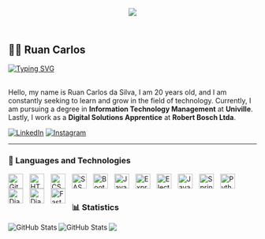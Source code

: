 <header>
    <img src= "https://capsule-render.vercel.app/api?type=waving&height=150&color=5576c2">
</header>

## 🧑‍💻 Ruan Carlos

<a href="https://git.io/typing-svg">
      <img src="https://readme-typing-svg.demolab.com?font=Fira+Code&weight=500&pause=1000&color=5576C2&center=true&vCenter=true&repeat=true&width=435&lines=-%3E+Welcome+to+my+profile+" alt="Typing SVG" />
</a>

<br/>
<br/>

Hello, my name is Ruan Carlos da Silva, I am 20 years old, and I am constantly seeking to learn and grow in the field of technology. Currently, I am pursuing a degree in **Information Technology Management** at **Univille**. Lastly, I work as a **Digital Solutions Apprentice** at **Robert Bosch Ltda**.

[![LinkedIn](https://img.shields.io/badge/-LinkedIn-0077B5?style=for-the-badge)]() 
[![Instagram](https://img.shields.io/badge/-Instagram-E4405F?style=for-the-badge&logo=Instagram&logoColor=white)]()

---

### 🤖 Languages ​​and Technologies

<img
    align="left"
    alt="Git"
    width="30px"
    style="padding-right: 10px"
    src="https://cdn.jsdelivr.net/gh/devicons/devicon@latest/icons/git/git-original.svg"
/>
<img
    align="left"
    alt="HTML"
    width="30px"
    style="padding-right: 10px"
    src="https://cdn.jsdelivr.net/gh/devicons/devicon@latest/icons/html5/html5-original.svg"
/>
<img
    align="left"
    alt="CSS"
    width="30px"
    style="padding-right: 10px"
    src="https://cdn.jsdelivr.net/gh/devicons/devicon@latest/icons/css3/css3-original.svg"
/>
<img
    align="left"
    alt="SASS"
    width="30px"
    style="padding-right: 10px"
    src="https://cdn.jsdelivr.net/gh/devicons/devicon@latest/icons/sass/sass-original.svg"
/>
<img
    align="left"
    alt="Bootstrap"
    width="30px"
    style="padding-right: 10px"
    src="https://cdn.jsdelivr.net/gh/devicons/devicon@latest/icons/bootstrap/bootstrap-original.svg"
/>
<img
    align="left"
    alt="JavaScript"
    width="30px"
    style="padding-right: 10px"
    src="https://cdn.jsdelivr.net/gh/devicons/devicon@latest/icons/javascript/javascript-original.svg"
/>
<img
    align="left"
    alt="Express"
    width="30px"
    style="padding-right: 10px"
    src="https://cdn.jsdelivr.net/gh/devicons/devicon@latest/icons/express/express-original.svg"
/>
<img
    align="left"
    alt="Electron"
    width="30px"
    style="padding-right: 10px"
    src="https://cdn.jsdelivr.net/gh/devicons/devicon@latest/icons/electron/electron-original.svg"
/>
<img
    align="left"
    alt="Java"
    width="30px"
    style="padding-right: 10px"
    src="https://cdn.jsdelivr.net/gh/devicons/devicon@latest/icons/java/java-original.svg"
/>
<img
    align="left"
    alt="Spring"
    width="30px"
    style="padding-right: 10px"
    src="https://cdn.jsdelivr.net/gh/devicons/devicon@latest/icons/spring/spring-original.svg"
/>
<img
    align="left"
    alt="Python"
    width="30px"
    style="padding-right: 10px"
    src="https://cdn.jsdelivr.net/gh/devicons/devicon@latest/icons/python/python-original.svg"
/>
<img
    align="left"
    alt="Django"
    width="30px"
    style="padding-right: 10px"
    src="https://cdn.jsdelivr.net/gh/devicons/devicon@latest/icons/django/django-plain.svg"
/>
<img
    align="left"
    alt="Django REST Framework"
    width="30px"
    style="padding-right: 10px"
    src="https://cdn.jsdelivr.net/gh/devicons/devicon@latest/icons/djangorest/djangorest-original.svg"
/>
<img
    align="left"
    alt="FastAPI"
    width="30px"
    style="padding-right: 10px"
    src="https://cdn.jsdelivr.net/gh/devicons/devicon@latest/icons/fastapi/fastapi-original.svg"
/>

<br/>
<br/>

### 📊 Statistics


<img
    align="left"
    alt="GitHub Stats"
    heigth="200"
    style="padding-rigth: 10px"
    src="https://github-readme-stats.vercel.app/api?username=ruansilva123&_icons=true&theme=tokyonight&include_all_commits=true"
/>
<img
    align="left"
    alt="GitHub Stats"
    heigth="200"
    src="https://github-readme-stats.vercel.app/api/top-langs/?username=ruansilva123&theme=tokyonight&layout=compact&custom_title=Technologies"
/>

<footer>
    <img src= "https://capsule-render.vercel.app/api?type=waving&height=150&color=5576c2&section=footer">
</footer>
